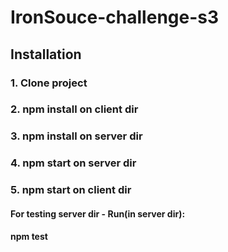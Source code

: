 # IronSouce-challenge-s3

## Installation

### 1. Clone project
### 2. npm install on client dir
### 3. npm install on server dir
### 4. npm start on server dir
### 5. npm start on client dir

#### For testing server dir - Run(in server dir):
#### npm test